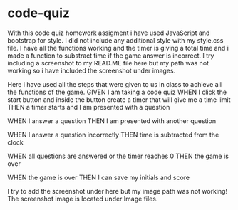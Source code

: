 # code-quiz
With this code quiz homework assigment i have used JavaScript and bootstrap for style. I did not include any additional style with my style.css file.
I have all the functions working and the timer is giving a total time and i made a function to substract time if the game answer is incorrect. I try including a screenshot to my READ.ME file here but my path was not working so i have included the screenshot under images.

Here i have used all the steps that were given to us in class to achieve all the functions of the game.
GIVEN I am taking a code quiz
WHEN I click the start button and inside the button create a timer that will give me a time limit
THEN a timer starts and I am presented with a question

WHEN I answer a question
THEN I am presented with another question

WHEN I answer a question incorrectly
THEN time is subtracted from the clock

WHEN all questions are answered or the timer reaches 0
THEN the game is over

WHEN the game is over
THEN I can save my initials and score

I try to add the screenshot under here but my image path was not working! The screenshot image is located under Image files.

